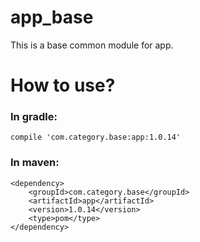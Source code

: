 # app_base
This is a base common module for app.
# How to use?
### In gradle:
```
compile 'com.category.base:app:1.0.14'
```
### In maven:
```
<dependency> 
    <groupId>com.category.base</groupId> 
	<artifactId>app</artifactId> 
	<version>1.0.14</version>
	<type>pom</type> 
</dependency>
```
